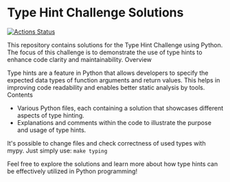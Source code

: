 # Type Hint Challenge Solutions

[![Actions Status](https://github.com/TolkienRools/type-checking-challenge/actions/workflows/type-hint-check.yml/badge.svg)](https://github.com/TolkienRools/type-checking-challenge/actions)

This repository contains solutions for the Type Hint Challenge using Python. The focus of this challenge is to demonstrate the use of type hints to enhance code clarity and maintainability.
Overview

Type hints are a feature in Python that allows developers to specify the expected data types of function arguments and return values. This helps in improving code readability and enables better static analysis by tools.
Contents

- Various Python files, each containing a solution that showcases different aspects of type hinting. 
- Explanations and comments within the code to illustrate the purpose and usage of type hints.

It's possible to change files and check correctness of used types with mypy.
Just simply use: `make typing`

Feel free to explore the solutions and learn more about how type hints can be effectively utilized in Python programming!